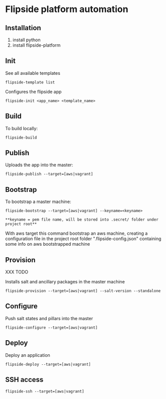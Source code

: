 # Flipside platform automation


## Installation

1. install python
2. install flipside-platform


## Init

See all available templates

    flipside-template list

Configures the flipside app

    flipside-init <app_name> <template_name>


## Build

To build locally:

    flipside-build


## Publish

Uploads the app into the master:

    flipside-publish --target=[aws|vagrant]


## Bootstrap

To bootstrap a master machine:

    flipside-bootstrap --target=[aws|vagrant] --keyname=<keyname>

    **keyname = pem file name, will be stored into .secret/ folder under project root**

With aws target this command bootstrap an aws machine, creating a configuration file in the project root folder ".flipside-config.json" containing some info on aws bootstrapped machine


## Provision

XXX TODO

Installs salt and ancillary packages in the master machine

    flipside-provision --target=[aws|vagrant] --salt-version --standalone


## Configure

Push salt states and pillars into the master

    flipside-configure --target=[aws|vagrant]


## Deploy

Deploy an application

    flipside-deploy --target=[aws|vagrant]


## SSH access

    flipside-ssh --target=[aws|vagrant]
